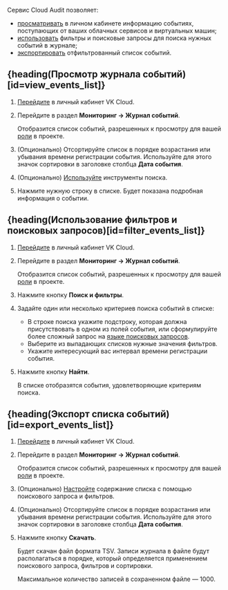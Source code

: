 Сервис Cloud Audit позволяет:

- [просматривать](#view_events_list) в личном кабинете информацию событиях, поступающих от ваших облачных сервисов и виртуальных машин;
- [использовать](#filter_events_list) фильтры и поисковые запросы для поиска нужных событий в журнале;
- [экспортировать](#export_events_list) отфильтрованный список событий.

## {heading(Просмотр журнала событий)[id=view_events_list]}

1. [Перейдите](https://msk.cloud.vk.com/app/) в личный кабинет VK Cloud.
1. Перейдите в раздел **Мониторинг → Журнал событий**.

   Отобразится список событий, разрешенных к просмотру для вашей [роли](/ru/tools-for-using-services/account/concepts/rolesandpermissions) в проекте.

1. (Опционально) Отсортируйте список в порядке возрастания или убывания времени регистрации события. Используйте для этого значок сортировки в заголовке столбца **Дата события**.
1. (Опционально) [Используйте](#filter_events_list) инструменты поиска.
1. Нажмите нужную строку в списке. Будет показана подробная информация о событии.

## {heading(Использование фильтров и поисковых запросов)[id=filter_events_list]}

1. [Перейдите](https://msk.cloud.vk.com/app/) в личный кабинет VK Cloud.
1. Перейдите в раздел **Мониторинг → Журнал событий**.

   Отобразится список событий, разрешенных к просмотру для вашей [роли](/ru/tools-for-using-services/account/concepts/rolesandpermissions) в проекте.

1. Нажмите кнопку **Поиск и фильтры**.
1. Задайте один или несколько критериев поиска событий в списке:

   - В строке поиска укажите подстроку, которая должна присутствовать в одном из полей события, или сформулируйте более сложный запрос на [языке поисковых запросов](/ru/monitoring-services/event-log/concepts/search-language).
   - Выберите из выпадающих списков нужные значения фильтров.
   - Укажите интересующий вас интервал времени регистрации события.

1. Нажмите кнопку **Найти**.

   В списке отобразятся события, удовлетворяющие критериям поиска.

## {heading(Экспорт списка событий)[id=export_events_list]}

1. [Перейдите](https://msk.cloud.vk.com/app/) в личный кабинет VK Cloud.
1. Перейдите в раздел **Мониторинг → Журнал событий**.

    Отобразится список событий, разрешенных к просмотру для вашей [роли](/ru/tools-for-using-services/account/concepts/rolesandpermissions) в проекте.

1. (Опционально) [Настройте](#filter_events_list) содержание списка с помощью поискового запроса и фильтров.
1. (Опционально) Отсортируйте список в порядке возрастания или убывания времени регистрации события. Используйте для этого значок сортировки в заголовке столбца **Дата события**.
1. Нажмите кнопку **Скачать**.

    Будет скачан файл формата TSV. Записи журнала в файле будут располагаться в порядке, который определяется применением поискового запроса, фильтров и сортировки.

    <info>

    Максимальное количество записей в сохраненном файле — 1000.

    </info>
